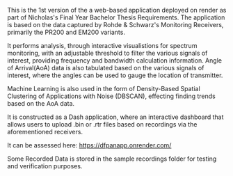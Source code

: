 This is the 1st version of the a web-based application deployed on render as part of Nicholas's Final Year Bachelor Thesis Requirements.
The application is based on the data captured by Rohde & Schwarz's Monitoring Receivers, primarily the PR200 and EM200 variants.

It performs analysis, through interactive visualistions for spectrum monitoring, with an adjustable threshold to filter the various signals of interest, providing frequency and bandwidth calculation information.
Angle of Arrival(AoA) data is also tabulated based on the various signals of interest, where the angles can be used to gauge the location of transmitter.

Machine Learning is also used in the form of Density-Based Spatial Clustering of Applications with Noise (DBSCAN), effecting finding trends based on the AoA data.

It is constructed as a Dash application, where an interactive dashboard that allows users to upload .bin or .rtr files based on recordings via the aforementioned receivers.

It can be assessed here: https://dfpanapp.onrender.com/

Some Recorded Data is stored in the sample recordings folder for testing and verification purposes.
